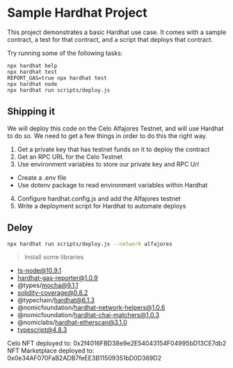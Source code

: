 # Sample Hardhat Project

This project demonstrates a basic Hardhat use case. It comes with a sample contract, a test for that contract, and a script that deploys that contract.

Try running some of the following tasks:

```shell
npx hardhat help
npx hardhat test
REPORT_GAS=true npx hardhat test
npx hardhat node
npx hardhat run scripts/deploy.js
```

## Shipping it

We will deploy this code on the Celo Alfajores Testnet, and will use Hardhat to do so. We need to get a few things in order to do this the right way.

1. Get a private key that has testnet funds on it to deploy the contract
2. Get an RPC URL for the Celo Testnet
3. Use environment variables to store our private key and RPC Url
  - Create a .env file
  - Use dotenv package to read environment variables within Hardhat
4. Configure hardhat.config.js and add the Alfajores testnet
5. Write a deployment script for Hardhat to automate deploys

## Deloy

```sh
npx hardhat run scripts/deploy.js --network alfajores
```

> Install some libraries

+ ts-node@10.9.1
+ hardhat-gas-reporter@1.0.9
+ @types/mocha@9.1.1
+ solidity-coverage@0.8.2
+ @typechain/hardhat@6.1.3
+ @nomicfoundation/hardhat-network-helpers@1.0.6
+ @nomicfoundation/hardhat-chai-matchers@1.0.3
+ @nomiclabs/hardhat-etherscan@3.1.0
+ typescript@4.8.3


Celo NFT deployed to: 0x2f4016FBD38e9e2E54043154F04995bD13CE7db2
NFT Marketplace deployed to: 0x0e34AF070FaB2ADB7feEE3B11509351bD0D369D2
